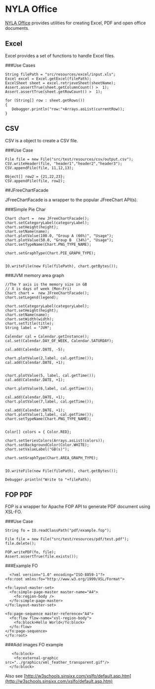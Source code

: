 # NYLA Office

[NYLA Office](https://github.com/nyla-solutions/nyla/tree/master/nyla.solutions.office) provides utilities for creating Excel, PDF and open office documents.


## Excel
Excel provides a set of functions to handle Excel files.
 
###Use Cases
 
 	String filePath = "src/resources/excel/input.xls";
	Excel excel = Excel.getExcel(filePath);
	ExcelSheet sheet = excel.retrieveSheet(sheetName);
	Assert.assertTrue(sheet.getColumnCount() >  1);
	Assert.assertTrue(sheet.getRowCount() >  1);
	
	for (String[] row : sheet.getRows())
	{
	   Debugger.println("row:"+Arrays.asList(currentRow));
	}
	
	
## CSV
CSV is a object to create a CSV file.
 
###Use Case
 
	File file = new File("src/test/resources/csv/output.csv");
	CSV.writeHeader(file, "header1","header2","header3");
	CSV.appendFile(file, 11,12,13);
			
	Object[] row2 = {21,22,23};
	CSV.appendFile(file, row2);

##JFreeChartFacade

 JFreeChartFacade is a wrapper to the popular JFreeChart API(s).
 
###Simple Pie Char

	Chart chart =  new JFreeChartFacade();
	chart.setCategoryLabel(categoryLabel);
	chart.setHeight(height);
	chart.setName(name);
	chart.plotValue(100.0, "Group A (66%)", "Usage");
	chart.plotValue(50.0, "Group B  (34%)", "Usage");
	chart.setTypeName(Chart.PNG_TYPE_NAME);
	
	chart.setGraphType(Chart.PIE_GRAPH_TYPE);
	
	
	IO.writeFile(new File(filePath), chart.getBytes());
	
###JVM memory area graph
	
	//The Y axis is the memory size in GB
	// X is days of week (Mon-Fri)
	Chart chart =  new JFreeChartFacade();
	chart.setLegend(legend);
	
	chart.setCategoryLabel(categoryLabel);
	chart.setHeight(height);
	chart.setName(name);
	chart.setWidth(width);
	chart.setTitle(title);
	String label = "JVM";
	
	Calendar cal = Calendar.getInstance();
	cal.set(Calendar.DAY_OF_WEEK, Calendar.SATURDAY);
	
	cal.add(Calendar.DATE, -5);
	
	chart.plotValue(2,label, cal.getTime());
	cal.add(Calendar.DATE, +1);
	
	
	chart.plotValue(5, label, cal.getTime());
	cal.add(Calendar.DATE, +1);
	
	chart.plotValue(6,label, cal.getTime());
	
	cal.add(Calendar.DATE, +1);
	chart.plotValue(7,label, cal.getTime());

	cal.add(Calendar.DATE, +1);
	chart.plotValue(1,label, cal.getTime());
	chart.setTypeName(Chart.PNG_TYPE_NAME);
	
	
	Color[] colors = { Color.RED};
	
	chart.setSeriesColors(Arrays.asList(colors));
	chart.setBackgroundColor(Color.WHITE);
	chart.setValueLabel("GB(s)");

	chart.setGraphType(Chart.AREA_GRAPH_TYPE);

	
	IO.writeFile(new File(filePath), chart.getBytes());
		
	Debugger.println("Write to "+filePath);
	
## FOP PDF 

FOP is a wrapper for Apache FOP API to generate PDF document using XSL-FO.
 
###Use Case
 
	String fo = IO.readClassPath("pdf/example.fop");
			
	File file = new File("src/test/resources/pdf/test.pdf");
	file.delete();
			
	FOP.writePDF(fo, file);
	Assert.assertTrue(file.exists());
	
 
###Example FO
  
	  <?xml version="1.0" encoding="ISO-8859-1"?>
	<fo:root xmlns:fo="http://www.w3.org/1999/XSL/Format">
	
	<fo:layout-master-set>
	  <fo:simple-page-master master-name="A4">
	    <fo:region-body />
	  </fo:simple-page-master>
	</fo:layout-master-set>
	
	<fo:page-sequence master-reference="A4">
	  <fo:flow flow-name="xsl-region-body">
	    <fo:block>Hello World</fo:block>
	  </fo:flow>
	</fo:page-sequence>
	</fo:root>


###Add images FO example 

	   <fo:block>
	    <fo:external-graphic src="../graphics/xml_feather_transparent.gif"/>
	  </fo:block>
  
  
Also see [http://w3schools.sinsixx.com/xslfo/default.asp.htm](http://w3schools.sinsixx.com/xslfo/default.asp.htm)